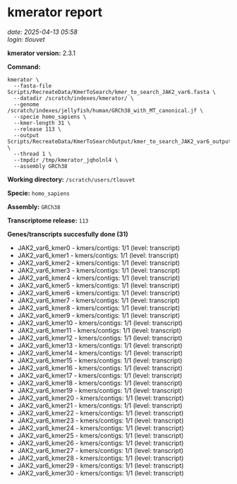 # kmerator report
*date: 2025-04-13 05:58*  
*login: tlouvet*

**kmerator version:** 2.3.1

**Command:**

```
kmerator \
  --fasta-file Scripts/RecreateData/KmerToSearch/kmer_to_search_JAK2_var6.fasta \
  --datadir /scratch/indexes/kmerator/ \
  --genome /scratch/indexes/jellyfish/human/GRCh38_with_MT_canonical.jf \
  --specie homo_sapiens \
  --kmer-length 31 \
  --release 113 \
  --output Scripts/RecreateData/KmerToSearchOutput/kmer_to_search_JAK2_var6_output \
  --thread 1 \
  --tmpdir /tmp/kmerator_jqholnl4 \
  --assembly GRCh38
```

**Working directory:** `/scratch/users/tlouvet`

**Specie:** `homo_sapiens`

**Assembly:** `GRCh38`

**Transcriptome release:** `113`

**Genes/transcripts succesfully done (31)**

- JAK2_var6_kmer0 - kmers/contigs: 1/1 (level: transcript)
- JAK2_var6_kmer1 - kmers/contigs: 1/1 (level: transcript)
- JAK2_var6_kmer2 - kmers/contigs: 1/1 (level: transcript)
- JAK2_var6_kmer3 - kmers/contigs: 1/1 (level: transcript)
- JAK2_var6_kmer4 - kmers/contigs: 1/1 (level: transcript)
- JAK2_var6_kmer5 - kmers/contigs: 1/1 (level: transcript)
- JAK2_var6_kmer6 - kmers/contigs: 1/1 (level: transcript)
- JAK2_var6_kmer7 - kmers/contigs: 1/1 (level: transcript)
- JAK2_var6_kmer8 - kmers/contigs: 1/1 (level: transcript)
- JAK2_var6_kmer9 - kmers/contigs: 1/1 (level: transcript)
- JAK2_var6_kmer10 - kmers/contigs: 1/1 (level: transcript)
- JAK2_var6_kmer11 - kmers/contigs: 1/1 (level: transcript)
- JAK2_var6_kmer12 - kmers/contigs: 1/1 (level: transcript)
- JAK2_var6_kmer13 - kmers/contigs: 1/1 (level: transcript)
- JAK2_var6_kmer14 - kmers/contigs: 1/1 (level: transcript)
- JAK2_var6_kmer15 - kmers/contigs: 1/1 (level: transcript)
- JAK2_var6_kmer16 - kmers/contigs: 1/1 (level: transcript)
- JAK2_var6_kmer17 - kmers/contigs: 1/1 (level: transcript)
- JAK2_var6_kmer18 - kmers/contigs: 1/1 (level: transcript)
- JAK2_var6_kmer19 - kmers/contigs: 1/1 (level: transcript)
- JAK2_var6_kmer20 - kmers/contigs: 1/1 (level: transcript)
- JAK2_var6_kmer21 - kmers/contigs: 1/1 (level: transcript)
- JAK2_var6_kmer22 - kmers/contigs: 1/1 (level: transcript)
- JAK2_var6_kmer23 - kmers/contigs: 1/1 (level: transcript)
- JAK2_var6_kmer24 - kmers/contigs: 1/1 (level: transcript)
- JAK2_var6_kmer25 - kmers/contigs: 1/1 (level: transcript)
- JAK2_var6_kmer26 - kmers/contigs: 1/1 (level: transcript)
- JAK2_var6_kmer27 - kmers/contigs: 1/1 (level: transcript)
- JAK2_var6_kmer28 - kmers/contigs: 1/1 (level: transcript)
- JAK2_var6_kmer29 - kmers/contigs: 1/1 (level: transcript)
- JAK2_var6_kmer30 - kmers/contigs: 1/1 (level: transcript)
